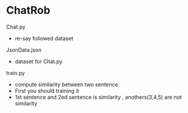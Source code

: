 # ChatRob

Chat.py	

 - re-say followed dataset
 
JsonData.json	

 - dataset for Chat.py
 
train.py

 - compute similarity between two sentence
 - First you should training it
 - 1st sentence and 2ed sentence is similarity , anothers(3,4,5) are not similarity

